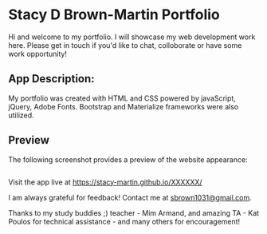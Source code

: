 # Stacy D Brown-Martin Portfolio

Hi and welcome to my portfolio.  I will showcase my web development work here.  Please get in touch if you'd like to chat, colloborate or have some work opportunity!  

## App Description:

My portfolio was created with HTML and CSS powered by javaScript, jQuery, Adobe Fonts.  Bootstrap and Materialize frameworks were also utilized.

## Preview

The following screenshot provides a preview of the website appearance:

![]()

Visit the app live at https://stacy-martin.github.io/XXXXXX/


I am always grateful for feedback! 
Contact me at sbrown1031@gmail.com.

Thanks to my study buddies ;) teacher - Mim Armand, and amazing TA - Kat Poulos for technical assistance - and many others for encouragement!
